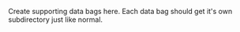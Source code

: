 Create supporting data bags here.  Each data bag should get it's own subdirectory just like normal.
